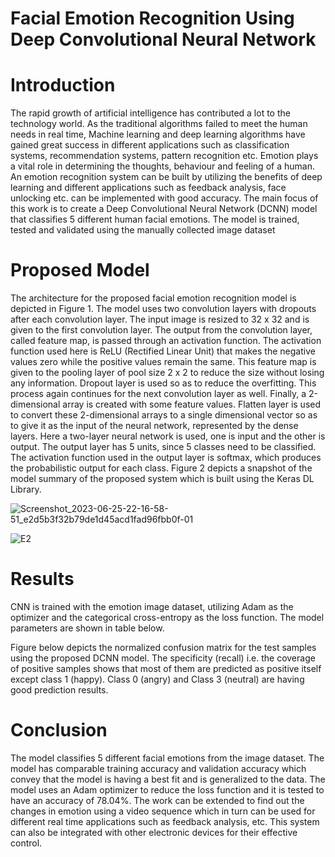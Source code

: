# Facial Emotion Recognition Using Deep Convolutional Neural Network

# Introduction 
The rapid growth of artificial intelligence has contributed a lot to the technology world. As the traditional algorithms failed to meet the human needs in real time, Machine learning and deep learning algorithms have gained great success in different applications such as classification systems, recommendation systems, pattern recognition etc. Emotion plays a vital role in determining the thoughts, behaviour and feeling of a human. An emotion recognition system can be built by utilizing the benefits of deep learning and different applications such as feedback analysis, face unlocking etc. can be implemented with 
good accuracy. The main focus of this work is to create a Deep Convolutional Neural Network (DCNN) model that classifies 5 different human facial emotions. The model is trained, tested and validated using the manually collected image dataset

# Proposed Model

The architecture for the proposed facial emotion recognition model is depicted in Figure 1. The model uses two convolution layers with dropouts after each convolution layer. The input image is resized to 32 x 32 and is given to the first convolution layer. The output from the convolution layer, called feature map, is passed through an activation function. The activation function used here is ReLU (Rectified Linear Unit) that makes the negative values zero while the positive values remain the same. This feature map is given to the pooling layer of pool size 2 x 2 to reduce the size without losing any information. Dropout layer is used so as to reduce the overfitting. This process again continues for the next convolution layer as well. Finally, a 2-dimensional array is created with some feature values. Flatten layer is used to convert these 2-dimensional arrays to a single dimensional vector so as to give it as the input of the neural network, represented by the dense layers. Here a two-layer neural network is used, one is input and the other is output. The output layer has 5 units, since 5 classes need to be classified. The activation function used in the output layer is softmax, which produces the probabilistic output for each class. Figure 2 depicts a snapshot of the model summary of the proposed system which is built using the Keras DL Library. 

![Screenshot_2023-06-25-22-16-58-51_e2d5b3f32b79de1d45acd1fad96fbb0f-01](https://github.com/PranavEswr/Facial-Emotion-Recognition-Using-CNN/assets/91025454/bff51aec-9023-4cb9-bc8a-85af0788255b)


![E2](https://github.com/PranavEswr/Facial-Emotion-Recognition-Using-CNN/assets/91025454/78b05d58-dda0-452b-b706-c5a7b37604ad)


# Results

CNN is trained with the emotion image dataset, utilizing Adam as the optimizer and the categorical cross-entropy as the loss function. The model parameters are shown in table below. 




Figure below depicts the normalized confusion matrix for the test samples using the proposed DCNN model. The specificity (recall) i.e. the coverage of positive samples shows that most of them are predicted as positive itself except class 1 (happy). 
Class 0 (angry) and Class 3 (neutral) are having good prediction results. 

# Conclusion
The model classifies 5 different facial emotions from the image dataset. The model has 
comparable training accuracy and validation accuracy which convey that the model is having a best fit and is generalized to the data. The model uses an Adam optimizer to reduce the loss function and it is tested to have an accuracy of 78.04%. The work can be extended to find out the changes in emotion using a video sequence which in turn can be used for different real time applications such as feedback analysis, etc. This system can also be integrated with other electronic devices for their effective control.
